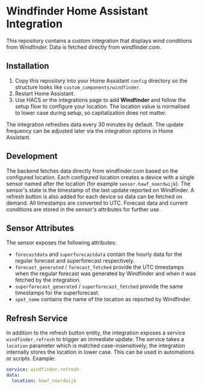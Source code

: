 # Windfinder Home Assistant Integration

This repository contains a custom integration that displays wind conditions from Windfinder. Data is fetched directly from windfinder.com.

## Installation

1. Copy this repository into your Home Assistant `config` directory so the structure looks like `custom_components/windfinder`.
2. Restart Home Assistant.
3. Use HACS or the integrations page to add **Windfinder** and follow the setup flow to configure your location. The location value is normalised to lower case during setup, so capitalization does not matter.

The integration refreshes data every 30 minutes by default. The update frequency
can be adjusted later via the integration options in Home Assistant.

## Development

The backend fetches data directly from windfinder.com based on the configured
location. Each configured location creates a device with a single sensor named
after the location (for example `sensor.hawf_noordwijk`). The sensor's state is
the timestamp of the last update reported on Windfinder. A refresh button is
also added for each device so data can be fetched on demand. All timestamps are
converted to UTC. Forecast data and current conditions are stored in the
sensor's attributes for further use.

## Sensor Attributes

The sensor exposes the following attributes:

- `forecastdata` and `superforecastdata` contain the hourly data for the regular
  forecast and superforecast respectively.
- `forecast_generated` / `forecast_fetched` provide the UTC timestamps when the
  regular forecast was generated by Windfinder and when it was fetched by the
  integration.
- `superforecast_generated` / `superforecast_fetched` provide the same
  timestamps for the superforecast.
- `spot_name` contains the name of the location as reported by Windfinder.

## Refresh Service

In addition to the refresh button entity, the integration exposes a service
`windfinder.refresh` to trigger an immediate update. The service takes a
`location` parameter which is matched case-insensitively; the integration
internally stores the location in lower case. This can be used in
automations or scripts. Example:

```yaml
service: windfinder.refresh
data:
  location: hawf_noordwijk
```

